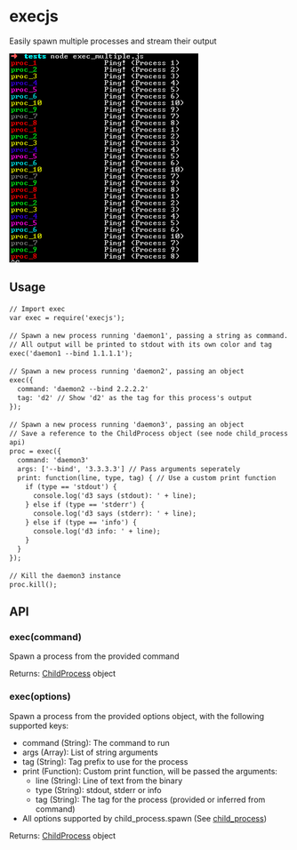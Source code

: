 # execjs

Easily spawn multiple processes and stream their output

![Screenshot](https://github.com/cfal/exec.js/raw/master/screenshot.png?raw=true)

## Usage

```
// Import exec
var exec = require('execjs');

// Spawn a new process running 'daemon1', passing a string as command.
// All output will be printed to stdout with its own color and tag
exec('daemon1 --bind 1.1.1.1');

// Spawn a new process running 'daemon2', passing an object
exec({
  command: 'daemon2 --bind 2.2.2.2'
  tag: 'd2' // Show 'd2' as the tag for this process's output
});

// Spawn a new process running 'daemon3', passing an object
// Save a reference to the ChildProcess object (see node child_process api)
proc = exec({
  command: 'daemon3'
  args: ['--bind', '3.3.3.3'] // Pass arguments seperately
  print: function(line, type, tag) { // Use a custom print function
    if (type == 'stdout') {
      console.log('d3 says (stdout): ' + line);
    } else if (type == 'stderr') {
      console.log('d3 says (stderr): ' + line);
    } else if (type == 'info') {
      console.log('d3 info: ' + line);
    }
  }
});

// Kill the daemon3 instance
proc.kill();

```

## API

### exec(command)

Spawn a process from the provided command

Returns: [ChildProcess](https://nodejs.org/api/child_process.html#child_process_class_childprocess) object

### exec(options)

Spawn a process from the provided options object, with the following supported keys:

- command (String): The command to run
- args (Array): List of string arguments
- tag (String): Tag prefix to use for the process
- print (Function): Custom print function, will be passed the arguments:
  - line (String): Line of text from the binary
  - type (String): stdout, stderr or info
  - tag (String): The tag for the process (provided or inferred from command)
- All options supported by child_process.spawn (See [child_process](https://nodejs.org/api/child_process.html#child_process_child_process_spawn_command_args_options))

Returns: [ChildProcess](https://nodejs.org/api/child_process.html#child_process_class_childprocess) object
